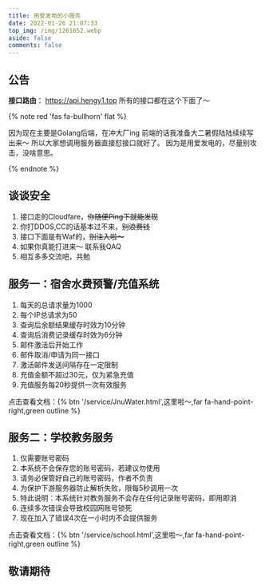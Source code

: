 ```yaml
---
title: 用爱发电的小服务
date: 2022-01-26 21:07:33
top_img: /img/1261652.webp
aside: false
comments: false
---
```


## 公告
**接口路由**： https://api.hengy1.top
所有的接口都在这个下面了～

{% note red 'fas fa-bullhorn' flat %}

因为现在主要是Golang后端，在冲大厂ing
前端的话我准备大二暑假陆陆续续写出来～
所以大家想调用服务器直接怼接口就好了。
因为是用爱发电的，尽量别攻击，没啥意思。

{% endnote %}

##  谈谈安全
1. 接口走的Cloudfare，~~你随便Ping下就能发现~~
2. 你打DDOS,CC的话基本过不来，~~别浪费钱~~
3. 接口下面是有Waf的，~~别注入啦～~~ 
4. 如果你真能打进来～ 联系我QAQ
5. 相互多多交流吧，共勉

##  服务一：宿舍水费预警/充值系统
1. 每天的总请求量为1000
2. 每个IP总请求为50
3. 查询后余额结果缓存时效为10分钟
4. 查询后消费记录缓存时效为6分钟
5. 邮件激活后开始工作
6. 邮件取消/申请为同一接口
7. 激活邮件发送间隔存在一定限制
8. 充值金额不超过30元，仅为紧急充值
9. 充值服务每20秒提供一次有效服务

点击查看文档：{% btn '/service/JnuWater.html',这里啦～,far fa-hand-point-right,green outline %}

##  服务二：学校教务服务
1. 仅需要账号密码
2. 本系统不会保存您的账号密码，若建议勿使用
3. 请务必保管好自己的账号密码，作者不负责
4. 为保护下游服务器防止解析失败，限每5秒调用一次
5. 特此说明：本系统针对教务服务不会存在任何记录账号密码，即用即消
6. 连续多次错误会导致校园网账号锁死
7. 现在加入了错误4次在一小时内不会提供服务

点击查看文档：{% btn '/service/school.html',这里啦～,far fa-hand-point-right,green outline %}

## 敬请期待